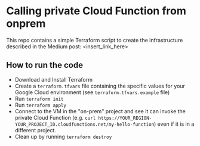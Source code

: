 # Calling private Cloud Function from onprem

This repo contains a simple Terraform script to create the infrastructure described in the Medium post: <insert_link_here>

## How to run the code
* Download and Install Terraform
* Create a `terraform.tfvars` file containing the specific values for your Google Cloud environment (see `terraform.tfvars.example` file)
* Run `terraform init`
* Run `terraform apply`
* Connect to the VM in the "on-prem" project and see it can invoke the private Cloud Function (e.g. `curl https://YOUR_REGION-YOUR_PROJECT_ID.cloudfunctions.net/my-hello-function`) even if it is in a different project.
* Clean up by running `terraform destroy`